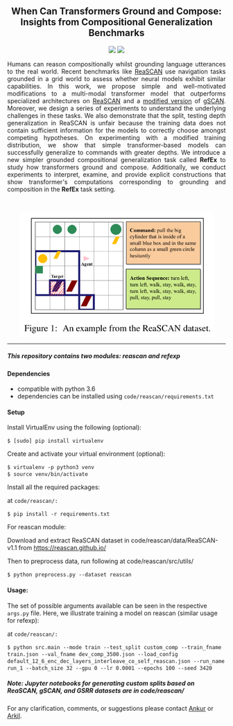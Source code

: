 <h2 align="center">
  When Can Transformers Ground and Compose: Insights from Compositional Generalization Benchmarks
</h2>

<p align="center">
  <a href="https://2022.emnlp.org/"><img src="https://img.shields.io/badge/EMNLP-2022-blueviolet"></a>
  <a href="https://github.com/ankursikarwar/Grounded-Compositional-Generalization/blob/main/LICENSE">
    <img src="https://img.shields.io/badge/License-MIT-green">
  </a>
</p>


<p align="justify">
Humans can reason compositionally whilst grounding language utterances to the real world. Recent benchmarks like <a href="https://arxiv.org/abs/2109.08994">ReaSCAN</a> use navigation tasks grounded in a grid world to assess whether neural models exhibit similar capabilities. In this work, we propose simple and well-motivated modifications to a multi-modal transformer model that outperforms specialized architectures on <a href="https://arxiv.org/abs/2109.08994">ReaSCAN</a> and a <a href="https://arxiv.org/abs/2109.12243">modified version</a> of <a href="https://arxiv.org/abs/2003.05161">gSCAN</a>. Moreover, we design a series of experiments to understand the underlying challenges in these tasks. We also demonstrate that the split, testing depth generalization in ReaSCAN is unfair because the training data does not contain sufficient information for the models to correctly choose amongst competing hypotheses. On experimenting with a modified training distribution, we show that simple transformer-based models can successfully generalize to commands with greater depths. We introduce a new simpler grounded compositional generalization task called <b>RefEx</b> to study how transformers ground and compose. Additionally, we conduct experiments to interpret, examine, and provide explicit constructions that show transformer's computations corresponding to grounding and composition in the <b>RefEx</b> task setting.
</p>

<br>
<p align="center"><img align="center"  src="./images/reascan_ex.png" alt="..." width="450">
</p>
<hr>

##### This repository contains two modules: reascan and refexp

#### Dependencies

- compatible with python 3.6
- dependencies can be installed using `code/reascan/requirements.txt`


#### Setup

Install VirtualEnv using the following (optional):

```shell
$ [sudo] pip install virtualenv
```

Create and activate your virtual environment (optional):

```shell
$ virtualenv -p python3 venv
$ source venv/bin/activate
```

Install all the required packages:

at `code/reascan/:`

```shell
$ pip install -r requirements.txt
```

For reascan module:

Download and extract ReaSCAN dataset in code/reascan/data/ReaSCAN-v1.1 from https://reascan.github.io/

Then to preprocess data, run following at code/reascan/src/utils/

```shell
$ python preprocess.py --dataset reascan
```

#### Usage:

The set of possible arguments available can be seen in the respective `args.py` file. Here, we illustrate training a model on reascan (similar usage for refexp):

at `code/reascan/:`

```
$ python src.main --mode train --test_split custom_comp --train_fname train.json --val_fname dev_comp_3500.json --load_config default_12_6_enc_dec_layers_interleave_co_self_reascan.json --run_name run_1 --batch_size 32 --gpu 0 --lr 0.0001 --epochs 100 --seed 3420
```

##### Note: Jupyter notebooks for generating custom splits based on ReaSCAN, gSCAN, and GSRR datasets are in code/reascan/

<!-- #### Citation -->

<!-- If you use our data or code, please cite our work:

```

``` -->

For any clarification, comments, or suggestions please contact [Ankur](mailto:ankursikarwardc@gmail.com) or [Arkil](http://arkilpatel.github.io/).
